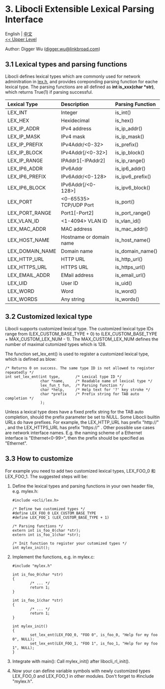 # 3. Libocli Extensible Lexical Parsing Interface

English | [中文](Lexical%20Parsing.zh_CN.md)
<br>
[<< Upper Level](README.md)  

Author: Digger Wu (digger.wu@linkbroad.com)

## 3.1 Lexical types and parsing functions

Libocli defines lexical types which are commonly used for network adminitration in [lex.h](../src/lex.h), and provides coreponding parsing function for eache lexical type. The parsing functions are all defined as **int is_xxx(char *str)**, which returns True(1) if parsing successful.

| Lexical Type | Description | Parsing Function |
| :--- | :--- | :--- |
| LEX_INT | Integer | is_int() |
| LEX_HEX | Hexidecimal | is_hex() |
| LEX_IP_ADDR | IPv4 address | is_ip_addr() |
| LEX_IP_MASK | IPv4 mask | is_ip_mask() |
| LEX_IP_PREFIX | IPv4Addr/<0-32> | is_prefix() |
| LEX_IP_BLOCK | IPv4Addr[/<0-32>] | is_ip_block() |
| LEX_IP_RANGE | IPAddr1[-IPAddr2] | is_ip_range() |
| LEX_IP6_ADDR | IPv6Addr | is_ip6_addr() |
| LEX_IP6_PREFIX | IPv6Addr/<0-128> | is_ipv6_prefix() |
| LEX_IP6_BLOCK | IPv6Addr[/<0-128>] | is_ipv6_block() |
| LEX_PORT | <0-65535> TCP/UDP Port | is_port() |
| LEX_PORT_RANGE | Port1[-Port2] | is_port_range() |
| LEX_VLAN_ID | <1-4094> VLAN ID | is_vlan_id() |
| LEX_MAC_ADDR | MAC address | is_mac_addr() |
| LEX_HOST_NAME | Hostname or domain name| is_host_name() |
| LEX_DOMAIN_NAME | Domain name | is_domain_name() |
| LEX_HTTP_URL | HTTP URL | is_http_url() |
| LEX_HTTPS_URL | HTTPS URL | is_https_url() |
| LEX_EMAIL_ADDR | EMail address | is_email_url() |
| LEX_UID | User ID | is_uid() |
| LEX_WORD | Word | is_word() |
| LEX_WORDS | Any string | is_words() |

## 3.2 Customized lexical type

Libocli supports customized lexical type. The customized lexical type IDs range from (LEX_CUSTOM_BASE_TYPE + 0) to (LEX_CUSTOM_BASE_TYPE + MAX_CUSTOM_LEX_NUM - 1). The MAX_CUSTOM_LEX_NUM defines the number of maximal cutomized types which is 128.

The function set_lex_ent() is used to register a customized lexical type, which is defined as blow:
```
/* Returns 0 on success. The same type ID is not allowed to register repeatedly */
int set_lex_ent(int type,       /* Lexical type ID */
                char *name,     /* Readable name of lexical type */
                lex_fun_t fun,  /* Parsing function */
                char *help,     /* Help text for '?' key stroke */
                char *prefix    /* Prefix string for TAB auto completion */
                );
```

Unless a lexical type does have a fixed prefix string for the TAB auto completion, should the prefix parameter be set to NULL. Some Libocli builtin URLs do have prefixes. For example, the LEX_HTTP_URL has prefix "http://" , and the LEX_HTTPS_URL has prefix "https://" . Other possible use cases are network interface names. E.g. the naming scheme of a Ethernet interface is "Ethernet<0-99>", then the prefix should be specified as "Ethernet".

## 3.3 How to customize

For example you need to add two customized lexical types, LEX_FOO_0 和 LEX_FOO_1. The suggested steps will be:

1. Define the lexical types and parsing functions in your own header file, e.g. mylex.h:
    ```
    #include <ocli/lex.h>

    /* Define two customized types */
    #define LEX_FOO_0 LEX_CUSTOM_BASE_TYPE
    #define LEX_FOO_1 (LEX_CUSTOM_BASE_TYPE + 1)

    /* Parsing functions */
    extern int is_foo_0(char *str);
    extern int is_foo_1(char *str);

    /* Init function to register your cutomized types */
    int mylex_init();
    ```

2. Implement the functions, e.g. in mylex.c:
    ```
    #include "mylex.h"

    int is_foo_0(char *str)
    {
            /* ... */
            return 1;
    }

    int is_foo_1(char *str)
    {
            /* ... */
            return 1;
    }

    int mylex_init()
    {
            set_lex_ent(LEX_FOO_0, "FOO 0", is_foo_0, "Help for my foo 0", NULL);
            set_lex_ent(LEX_FOO_1, "FOO 1", is_foo_1, "Help for my foo 1", NULL);
    }
    ```

3. Integrate with main(): Call mylex_init() after libocli_rl_init().
4. Now your can define variable symbols with newly customized types LEX_FOO_0 and LEX_FOO_1 in other modules. Don't forget to #include "mylex.h".

